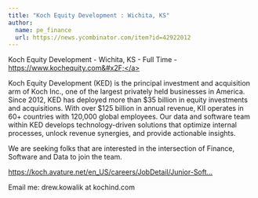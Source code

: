 ```yaml
---
title: "Koch Equity Development : Wichita, KS"
author:
  name: pe_finance
  url: https://news.ycombinator.com/item?id=42922012
---
```

Koch Equity Development - Wichita, KS - Full Time - <a href="https:&#x2F;&#x2F;www.kochequity.com&#x2F;" rel="nofollow">https:&#x2F;&#x2F;www.kochequity.com&#x2F;</a>

Koch Equity Development (KED) is the principal investment and acquisition arm of Koch Inc., one of the largest privately held businesses in America. Since 2012, KED has deployed more than $35 billion in equity investments and acquisitions. With over $125 billion in annual revenue, KII operates in 60+ countries with 120,000 global employees. Our data and software team within KED develops technology-driven solutions that optimize internal processes, unlock revenue synergies, and provide actionable insights.

We are seeking folks that are interested in the intersection of Finance, Software and Data to join the team.

<a href="https:&#x2F;&#x2F;koch.avature.net&#x2F;en_US&#x2F;careers&#x2F;JobDetail&#x2F;Junior-Software-Engineer&#x2F;167164" rel="nofollow">https:&#x2F;&#x2F;koch.avature.net&#x2F;en_US&#x2F;careers&#x2F;JobDetail&#x2F;Junior-Soft...</a>

Email me: drew.kowalik at kochind.com
<JobApplication />
